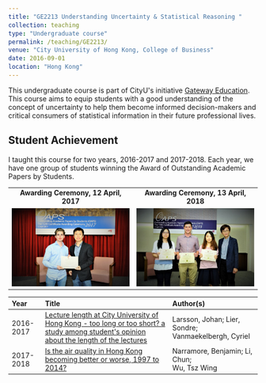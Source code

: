 ```yaml
---
title: "GE2213 Understanding Uncertainty & Statistical Reasoning "
collection: teaching
type: "Undergraduate course"
permalink: /teaching/GE2213/
venue: "City University of Hong Kong, College of Business"
date: 2016-09-01
location: "Hong Kong"
---
```


This undergraduate course is part of CityU's initiative [Gateway Education](https://www.cityu.edu.hk/edge/ge/). This course aims to equip students with a good understanding of the concept of uncertainty to help them become informed decision-makers and critical consumers of statistical information in their future professional lives.

## Student Achievement

I taught this course for two years, 2016-2017 and 2017-2018. Each year, we have one group of students winning the Award of Outstanding Academic Papers by Students.

<!--
Issue Date | Title | Author(s) | Programme |
:---: | :--- | :--- | :--- |
2016<br> to <br>2017 | [Lecture length at City University of Hong Kong - too long or too short? a study among student's opinion about the length of the lectures](http://dspace.cityu.edu.hk/handle/2031/8815) | Larsson, Johan; Lier, Sondre, Vanmaekelbergh, Cyriel | Exchange Student |
2017<br> to <br>2018 | [Is the air quality in Hong Kong becoming better or worse, 1997 to 2014?](http://dspace.cityu.edu.hk/handle/2031/102) | Narramore, Benjamin; Li, Chun; Wu, Tsz Wing | Bachelor of Business Administration (Honours) in Business Analysis |

### Awarding Ceremony, 12 April, 2017
<img src="/images/oaps2016_small.jpg" alt="drawing" style="width:350px;" Title="OAPS Certificate Awarding Ceremony, April 2017"/>
### Awarding Ceremony, 13 April, 2018
<img src="/images/oaps_cer2018_44.jpg" alt="drawing" style="width:350px;" Title="OAPS Certificate Awarding Ceremony, April 2017"/>
-->

<table style="border-collapse: collapse; border: none;">
  <tr style="border: none;">
    <td style="border: none; text-align: center;"><strong>Awarding Ceremony, 12 April, 2017</strong></td>
    <td style="border: none; text-align: center;"><strong>Awarding Ceremony, 13 April, 2018</strong></td>
  </tr>
  <tr style="border: none;">
    <td style="border: none; text-align: center;"><img src="/images/oaps_cer_2017.jpg" style="width:500px;" Title="OAPS Certificate Awarding Ceremony, April 2017"/></td>
    <td style="border: none; text-align: center;"><img src="/images/oaps_cer_2018.jpg" style="width:500px;" Title="OAPS Certificate Awarding Ceremony, April 2018"/></td>
  </tr>
</table>  

Year | Title | Author(s) |
:--- | :--- | :--- |
2016-2017 | [Lecture length at City University of Hong Kong - too long or too short? a study among student's opinion about the length of the lectures](http://dspace.cityu.edu.hk/handle/2031/8815) | Larsson, Johan; Lier, Sondre; Vanmaekelbergh, Cyriel |
2017-2018 | [Is the air quality in Hong Kong becoming better or worse, 1997 to 2014?](http://dspace.cityu.edu.hk/handle/2031/102) | Narramore, Benjamin; Li, Chun;<br>Wu, Tsz Wing |
